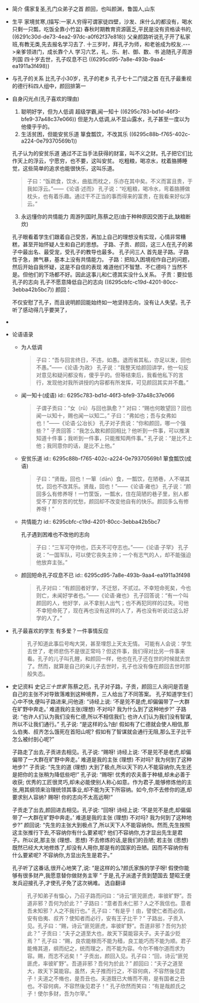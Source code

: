 - 简介
  儒家复圣,孔门众弟子之首
  颜回，也叫颜渊，鲁国人,山东
- 生平
  家境贫寒,(描写:一家人穷得可谓家徒四壁，沙发、床什么的都没有，喝水只剩一只瓢，吃饭全靠小竹盆)
  春秋时期教育资源匮乏,平民是没有资格读书的,((6291c30d-de73-4ea2-97dc-a0f62f37e818)) 
  父亲颜路听说孔子开了私家班,有教无类,先去报名学习去了.
  十三岁时，拜孔子为师，和老爸成为校友.--->亲爹领进门，成长靠个人
  学习六艺，礼、乐、射、御、数、书
  追随孔子周游列国
  四十岁去世，孔子叹息不已 ((6295cd95-7a8e-493b-9aa4-ea1911a3f498))
- 与孔子的关系
  比孔子小30岁，孔子的老乡
  孔子七十二门徒之首
  在孔子最重视的德行科四人组中，颜回排第一
- 自身闪光点(孔子喜欢的理由)
  1. 聪明好学，但为人低调
  超级学霸,闻一知十 ((6295c783-bd1d-46f3-bfe9-37a48c37e066)) 
  但是为人低调,从不显山露水，孔子甚至一度以为他傻乎乎的。
  2. 生活贫困，但能安贫乐道
  箪食瓢饮，不改其乐 ((6295c88b-f765-402c-a224-0e79370569b1))
  
  孔子认为的安贫乐道
  通过不正当手法获得的财富，叫不义之财。孔子把它们比作天上的浮云，宁愿穷，也不要，这叫安贫。
  吃粗粮，喝凉水，枕着胳膊睡觉，这些简单的追求也能很快乐，这叫乐道。
  
  >子曰：“饭疏食，饮水，曲肱而枕之，乐亦在其中矣。不义而富且贵，于我如浮云。”——《论语·述而》
  孔子说：“吃粗粮，喝冷水，弯着胳膊做枕头，也有着乐趣。通过干不正当的事而得来的富贵，在我看来好似浮云。”
  
  3. 永远懂你的共情能力
  周游列国时,陈蔡之厄(由于种种原因交困于此,缺粮断炊)
  
  孔子眼看着学生们跟着自己受苦，再加上自己的理想没有实现，心情非常糟糕，甚至开始怀疑人生和自己的思想。
  子路、子贡、颜回，这三人在孔子的弟子中最出名、最受宠，受孔子的教导也最多。
  孔子问三人
  首先是子路。子路性子急，脾气暴，基本上没有共情能力。
  子路：把陷入困境视作自己的问题，然后开始自我怀疑，这是不自信的表现
  难道他们不智慧、不仁德吗？当然不是。但他们的下场都不好。因此这事儿和仁德其实没什么关系。
  子贡：要拉低孔子的志向
  孔子不愿意降低自己的志向 ((6295cbfc-c19d-4201-80cc-3ebba42b5bc7))
  颜回：
  
  不仅安慰了孔子，而且说明颜回能始终如一地坚持志向，没有让人失望。孔子听了感动得几乎要哭了，
-
- 论语语录
	- 为人低调
	  >子曰：“吾与回言终日，不违，如愚。退而省其私，亦足以发，回也不愚。”——《论语·为政》
	  孔子说：“我整天给颜回讲学，他一句反对意见和疑问都没有，傻乎乎的。但等结束后，我看他私下的言行，发现他对我所讲授的内容都有所发挥，可见颜回其实并不蠢。”
	- 闻一知十(成语)
	  id:: 6295c783-bd1d-46f3-bfe9-37a48c37e066
	  >子谓子贡曰：“女（rǔ）与回也孰愈？”
	  对曰：“赐也何敢望回？回也闻一以知十，赐也闻一以知二。”
	  子曰：“弗如也；吾与女弗如也！”——《论语·公冶长》
	  孔子对子贡说：“你和颜回，哪一个强些？”
	  子贡回答：“我怎么敢和颜回相比？他听到一件事，可以推演知道十件事；我听到一件事，只能推知两件事。”
	  孔子说：“是比不上他；我同意你的话，是比不上他。”
	- 安贫乐道
	  id:: 6295c88b-f765-402c-a224-0e79370569b1
	  箪食瓢饮(成语)
	  >子曰：“贤哉，回也！一箪（dān）食，一瓢饮，在陋巷，人不堪其忧，回也不改其乐。贤哉，回也！”——《论语·雍也》
	  孔子说：“颜回多么有修养呀！一竹筐饭，一瓢水，住在简陋的巷子里，别人都受不了那穷苦的忧愁，颜回却不改变他自有的快乐。颜回多么有修养呀！”
	- 共情能力
	  id:: 6295cbfc-c19d-4201-80cc-3ebba42b5bc7
	  
	  孔子遇到困难也不改他的志向
	  >子曰：“三军可夺帅也，匹夫不可夺志也。”——《论语·子罕》
	  孔子说：“一国军队，可以使它丧失主帅；一个有志气的人，却不能强迫他放弃主张。”
	- 颜回短命孔子叹息不已
	  id:: 6295cd95-7a8e-493b-9aa4-ea1911a3f498
	  >孔子对曰：“有颜回者好学，不迁怒，不贰过。不幸短命死矣，今也则亡，未闻好学者也。”——《论语·雍也》
	  孔子回答说：“有一个叫颜回的人，他好学，从不拿别人出气；也不再犯同样的过失。可他不幸短命死了，现在再也没有这样的人了，再也没有听说过这么好学的人了。”
- 孔子最喜欢的学生
  有多爱？一件事情反应
  >孔子知道此事后号啕大哭，甚至埋怨上天太无情。
  可能有人会说：学生去世了，老师悲伤不是很正常吗？但这件事，我们得对比另一件事来看。孔子的儿子叫孔鲤，和颜回一样，他也在孔子还在世的时候就去世了。然而，就算是自己的亲儿子去世时，孔子也没有像在颜回去世时那般失态。
- 史记资料
  史记*三十世家*
  陈蔡之厄，孔子对子路，子贡，颜回三人询问是否是自己的主张不对导致落难到这种境界，三人给出了不同答案。
  孔子知道学生们心中不快,便叫子路进来,问他道: “诗经上说: ‘不是兕不是虎,却偏偏带了一大群在旷野中奔走。’ 难道我的主张(理想) 不对吗? 我为什么到了这种地步?” 
  子路说: “也许人们认为我们没有仁德,所以不相信我们; 也许人们认为我们没有智谋,所以不让我们通行。”
   孔子说: “是这样的么?由! 假如有了仁德就会使人相信,那么伯夷、叔齐怎么饿死在首阳山呢? 假如有了智谋就会通行无阻,那么王子比干怎么被纣剖心呢?”
  
  子路走了出去,子贡进去相见。孔子说: “赐呀! 诗经上说: ‘不是兕不是老虎,却偏偏带了一大群在旷野中奔走。’ 难道是我的主张 (理想) 不对吗? 我为何到了这种地步?” 
  子贡说: “先生的道 (理想) 大到了极点,所以天下的人不能容纳你,先生还是把你的主张稍为降低些吧!” 
  孔子说: “赐呀! 优秀的农夫善于种植,却未必善于收获; 优秀的工匠很灵巧,却未必能使别人称心如意。作为君子,能够修炼他的主张,用其纲领来治理统领其事业,却不能为天下所容纳。如今,你不去修你的道,却要求别人容纳? 赐呀! 你的志向不太高远啊!”
  
  子贡走了出去,颜回进去相见。孔子说: “回呀! 诗经上说: ‘不是兕不是虎,却偏偏带了一大群在旷野中奔走。’ 难道是我的主张 (理想) 不对吗? 我为何到了这种地步?” 
  颜回说: “先生的主张大到极点了,所以天下人不能容纳你。然而,先生按照这主张推行下去,不容纳你有什么要紧呢? 他们不容纳你,方才显出先生是君子。所以说,那主张 (理想、思想) 不去修炼的话,是我们的丑陋; 若主张 (思想)既然已经大大地修炼了,却没有人用你,那是有的国家的丑陋。因而不容纳你有什么要紧呢? 不容纳你,方显出先生是君子。”
  
  孔子听了这番话,很开心地笑了,说: “是这样的么?颜氏家族的学子呀! 假使你能够有很多财产,我愿意替你做财务主宰 ” 于是,孔子派遣子贡到楚国去 楚昭王便发兵迎接孔子,才使孔子免了这次祸难。
  选自翻译
  
  >孔子知弟子有愠心，乃召子路而问曰：“诗云“匪兕匪虎，率彼旷野”。吾道非邪？吾何为於此？”
  子路曰：“意者吾未仁邪？人之不我信也。意者吾未知邪？人之不我行也。”
  孔子曰：“有是乎！由，譬使仁者而必信，安有伯夷、叔齐？使知者而必行，安有王子比干？”
  子路出，子贡入见。孔子曰：“赐，诗云“匪兕匪虎，率彼旷野”。吾道非邪？吾何为於此？”
  子贡曰：“夫子之道至大也，故天下莫能容夫子。夫子盖少贬焉？”
  孔子曰：“赐，良农能稼而不能为穑，良工能巧而不能为顺。君子能脩其道，纲而纪之，统而理之，而不能为容。今尔不脩尔道而求为容。赐，而志不远矣！”
  子贡出，颜回入见。孔子曰：“回，诗云“匪兕匪虎，率彼旷野”。吾道非邪？吾何为於此？”
  颜回曰：“夫子之道至大，故天下莫能容。虽然，夫子推而行之，不容何病，不容然後见君子！夫道之不脩也，是吾丑也。夫道既已大脩而不用，是有国者之丑也。不容何病，不容然後见君子！”
  孔子欣然而笑曰：“有是哉颜氏之子！使尔多财，吾为尔宰。”
